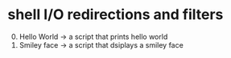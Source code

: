 # shell I/O redirections and filters

0. Hello World -> a script that prints hello world
1. Smiley face -> a  script that dsiplays a smiley face